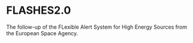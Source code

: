 # FLASHES2.0
The follow-up of the FLexible Alert System for High Energy Sources from the European Space Agency. 
